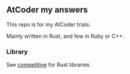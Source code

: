 ## AtCoder my answers

This repo is for my AtCoder trials.

Mainly written in Rust, and few in Ruby or C++.

### Library

See [competitive](https://github.com/furuhama/competitive) for Rust libraries.

